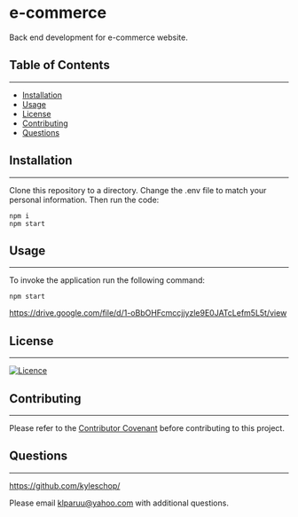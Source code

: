 # e-commerce
Back end development for e-commerce website.

## Table of Contents
---
- [Installation](#installation)
- [Usage](#usage)
- [License](#license)
- [Contributing](#contributing)
- [Questions](#questions)

## Installation
---
Clone this repository to a directory. Change the .env file to match your personal information. Then run the code:

    npm i
    npm start

## Usage
---
To invoke the application run the following command:

    npm start

https://drive.google.com/file/d/1-oBbOHFcmccjjyzle9E0JATcLefm5L5t/view

## License
---
[![Licence](https://img.shields.io/github/license/Ileriayo/markdown-badges?style=for-the-badge)](./LICENSE)


## Contributing
---
Please refer to the [Contributor Covenant](https://www.contributor-covenant.org/) before contributing to this project.


## Questions
---
https://github.com/kyleschop/

Please email klparuu@yahoo.com with additional questions. 